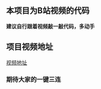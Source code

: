 ## 本项目为B站视频的代码
**建议自行跟着视频敲一敲代码，多动手**

## 项目视频地址

[视频地址](https://www.bilibili.com/video/BV1nj411n7xP/)

### 期待大家的一键三连

